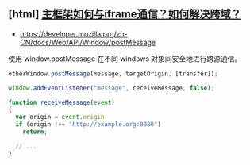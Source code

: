 ## [html] [主框架如何与iframe通信？如何解决跨域？](https://github.com/haizlin/fe-interview/issues/1428)

- https://developer.mozilla.org/zh-CN/docs/Web/API/Window/postMessage

使用 window.postMessage 在不同 windows 对象间安全地进行跨源通信。

```js
otherWindow.postMessage(message, targetOrigin, [transfer]);
```

```js
window.addEventListener("message", receiveMessage, false);

function receiveMessage(event)
{
  var origin = event.origin
  if (origin !== "http://example.org:8080")
    return;

  // ...
}
```
